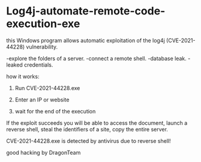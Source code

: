 # Log4j-automate-remote-code-execution-exe

this Windows program allows automatic exploitation of the log4j (CVE-2021-44228) vulnerability. 

-explore the folders of a server.
-connect a remote shell.
-database leak.
-leaked credentials.



how it works:

1) Run CVE-2021-44228.exe

2) Enter an IP or website

3) wait for the end of the execution



If the exploit succeeds you will be able to access the document, 
launch a reverse shell, steal the identifiers of a site, 
copy the entire server.

CVE-2021-44228.exe is detected by antivirus due to reverse shell!


good hacking by DragonTeam
